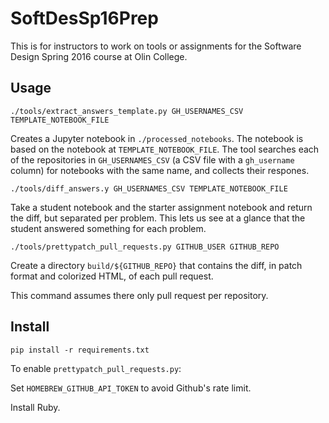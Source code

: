 # SoftDesSp16Prep
This is for instructors to work on tools or assignments for the Software Design Spring 2016 course at Olin College.

## Usage

    ./tools/extract_answers_template.py GH_USERNAMES_CSV TEMPLATE_NOTEBOOK_FILE

Creates a Jupyter notebook in `./processed_notebooks`.
The notebook is based on the notebook at `TEMPLATE_NOTEBOOK_FILE`.
The tool searches each of the repositories
in `GH_USERNAMES_CSV` (a CSV file with a `gh_username` column) for notebooks with the same name, and collects
their respones.

    ./tools/diff_answers.y GH_USERNAMES_CSV TEMPLATE_NOTEBOOK_FILE

Take a student notebook and the starter assignment notebook and return the diff, but separated per problem.
This lets us see at a glance that the student answered something for each problem.

    ./tools/prettypatch_pull_requests.py GITHUB_USER GITHUB_REPO

Create a directory `build/${GITHUB_REPO}` that contains the diff, in patch format and colorized HTML,
of each pull request.

This command assumes there only pull request per repository.

## Install

    pip install -r requirements.txt

To enable `prettypatch_pull_requests.py`:

Set `HOMEBREW_GITHUB_API_TOKEN` to avoid Github's rate limit.

Install Ruby.
